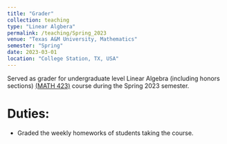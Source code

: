 ```yaml
---
title: "Grader"
collection: teaching
type: "Linear Algbera"
permalink: /teaching/Spring_2023
venue: "Texas A&M University, Mathematics"
semester: "Spring"
date: 2023-03-01
location: "College Station, TX, USA"
---
```


Served as grader for undergraduate level Linear Algebra (including honors sections) [(MATH 423)](https://www.math.tamu.edu/courses/math423/) course during the Spring 2023 semester.

Duties:
===

* Graded the weekly homeworks of students taking the course.